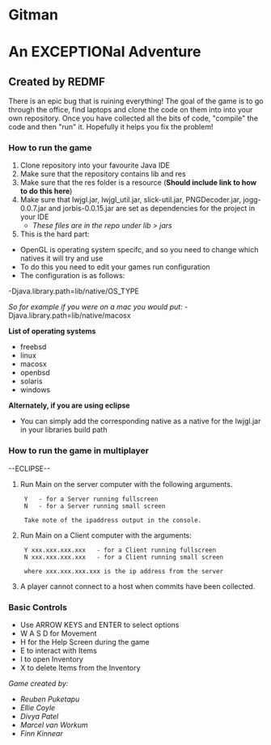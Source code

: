 # Gitman

# An EXCEPTIONal Adventure

## Created by REDMF

There is an epic bug that is ruining everything! The goal of the game is to go through the office, find laptops and clone the code on them into into your own repository. Once you have collected all the bits of code, "compile" the code and then "run" it. Hopefully it helps you fix the problem! 


### How to run the game

1. Clone repository into your favourite Java IDE
2. Make sure that the repository contains lib and res
3. Make sure that the res folder is a resource (**Should include link to how to do this here**)
4. Make sure that lwjgl.jar, lwjgl_util.jar, slick-util.jar, PNGDecoder.jar, jogg-0.0.7.jar and jorbis-0.0.15.jar are set as dependencies for the project in your IDE
   - *These files are in the repo under lib > jars*
5. This is the hard part:
  * OpenGL is operating system specifc, and so you need to change which natives it will try and use
  * To do this you need to edit your games run configuration
  * The configuration is as follows:
  
  -Djava.library.path=lib/native/OS_TYPE
  
  *So for example if you were on a mac you would put:*
  -Djava.library.path=lib/native/macosx
  
  **List of operating systems**
  - freebsd
  - linux
  - macosx
  - openbsd
  - solaris
  - windows
  
   **Alternately, if you are using eclipse**
   - You can simply add the corresponding native as a native for the lwjgl.jar in your libraries build path

### How to run the game in multiplayer

--ECLIPSE--
  
1. Run Main on the server computer with the following arguments.

        Y   - for a Server running fullscreen
        N   - for a Server running small screen

        Take note of the ipaddress output in the console.

2. Run Main on a Client computer with the arguments:

        Y xxx.xxx.xxx.xxx   - for a Client running fullscreen
        N xxx.xxx.xxx.xxx   - for a Client running small screen

        where xxx.xxx.xxx.xxx is the ip address from the server 

3. A player cannot connect to a host when commits have been collected.

### Basic Controls
   - Use ARROW KEYS and ENTER to select options
   - W A S D for Movement
   - H for the Help Screen during the game
   - E to interact with Items
   - I to open Inventory
   - X to delete Items from the Inventory


  
*Game created by:*
- *Reuben Puketapu*
- *Ellie Coyle*
- *Divya Patel*
- *Marcel van Workum*
- *Finn Kinnear*

